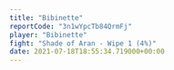 ```yaml
---
title: "Bibinette"
reportCode: "3n1wYpcTb84QrmFj"
player: "Bibinette"
fight: "Shade of Aran - Wipe 1 (4%)"
date: 2021-07-18T18:55:34.719000+00:00
---
```


